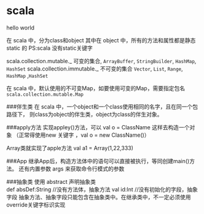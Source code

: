 # scala 
hello world


在 scala 中，分为class和object
其中在 object 中，所有的方法和属性都是静态 static 的
PS:scala 没有static关键字

scala.collection.mutable._ 可变的集合, `ArrayBuffer`, `StringBuilder`, `HashMap`, `HashSet`
scala.collection.immutable._ 不可变的集合  `Vector`, `List`, `Range`, `HashMap` ,`HashSet`

在 scala 中，默认使用的不可变Map，如要使用可变的Map，需要指定包名
`scala.collection.mutable.Map`


###伴生类
在 scala 中，一个object和一个class使用相同的名字，且在同一个包路径下，
则class为object的伴生类，object为class的伴生对象。


###apply方法
实现appley()方法，可以 val o = ClassName  这样去构造一个对象
（正常得使用new 关键字 ，val o = new ClassName()）

Array类就实现了apple方法
val a1 = Array(1,22,333)


###App
继承App后，构造方法体中的语句可以直接被执行，等同创建main()方法。
还有内置参数 args 来获取命令行模式的参数


###抽象类
使用 abstract 声明抽象类  
def absDef:String //没有方法体，抽象方法
val id:Int //没有初始化的字段，抽象字段
抽象方法、抽象字段只能包含在抽象类中。在继承类中，不一定必须使用override关键字标识实现



